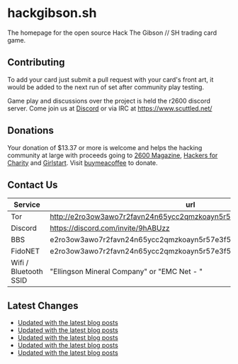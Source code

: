 # hackgibson.sh
The homepage for the open source Hack The Gibson // SH trading card game.


## Contributing

To add your card just submit a pull request with your card's front art, it would be added to the next run of set after community play testing.

Game play and discussions over the project is held the r2600 discord server. Come join us at [Discord](https://discord.com/invite/9hABUzz) or via IRC at https://www.scuttled.net/


## Donations

Your donation of $13.37 or more is welcome and helps the hacking community at large with proceeds going to [2600 Magazine](https://2600.com/), [Hackers for Charity](https://hackersforcharity.org) and [Girlstart](https://girlstart.org).  Visit [buymeacoffee](https://www.buymeacoffee.com/hackgibson.sh) to donate.


## Contact Us

Service | url
-|-
Tor | http://e2ro3ow3awo7r2favn24n65ycc2qmzkoayn5r57e3f56nvjwdcgg32ad.onion
Discord | https://discord.com/invite/9hABUzz
BBS | e2ro3ow3awo7r2favn24n65ycc2qmzkoayn5r57e3f56nvjwdcgg32ad.onion:23
FidoNET | e2ro3ow3awo7r2favn24n65ycc2qmzkoayn5r57e3f56nvjwdcgg32ad.onion:24554
Wifi / Bluetooth SSID | "Ellingson Mineral Company" or "EMC Net - <fidonet address>"

## Latest Changes
<!-- BLOG-POST-LIST:START -->
- [Updated with the latest blog posts](https://github.com/DFW2600/hackgibson.sh/commit/bf2eb49b8554881a586f8416c5cd0d67d79f0980)
- [Updated with the latest blog posts](https://github.com/DFW2600/hackgibson.sh/commit/cfd5e4925ceb780603a7450b6e0cdc094729627a)
- [Updated with the latest blog posts](https://github.com/DFW2600/hackgibson.sh/commit/6175a7ab6cc05c6b496b7125bc35c98433823b0b)
- [Updated with the latest blog posts](https://github.com/DFW2600/hackgibson.sh/commit/1a189d472fba7702ab579be0e69f428d46573739)
- [Updated with the latest blog posts](https://github.com/DFW2600/hackgibson.sh/commit/b0c60abb237825c4c5ffcca3db58c52b52b0359d)
<!-- BLOG-POST-LIST:END -->
